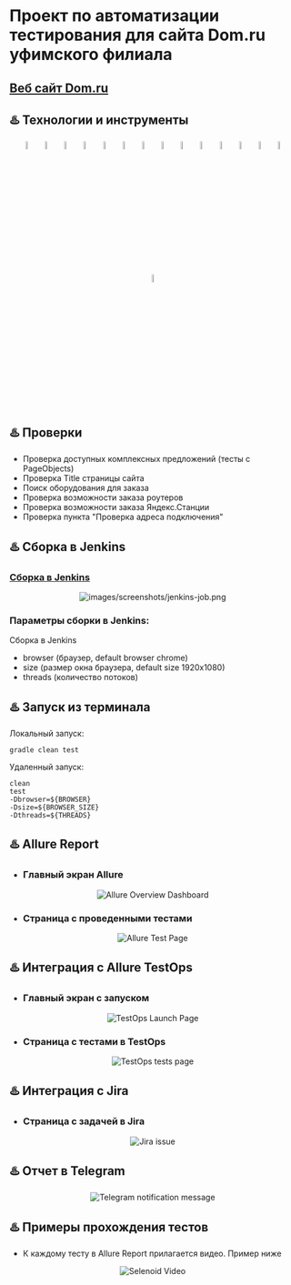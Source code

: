 # Проект по автоматизации тестирования для сайта Dom.ru уфимского филиала
## <a target="_blank" href="https://ufa.dom.ru/">Веб сайт Dom.ru</a>

## :hotsprings: Технологии и инструменты
<p align="center">
<img width="6%" title="IntelliJ IDEA" src="images/icons/Intelij_IDEA.svg">
<img width="6%" title="Java" src="https://starchenkov.pro/qa-guru/img/skills/Java.svg">
<img width="6%" title="Selenide" src="https://starchenkov.pro/qa-guru/img/skills/Selenide.svg">
<img width="6%" title="Selenoid" src="https://starchenkov.pro/qa-guru/img/skills/Selenoid.svg">
<img width="6%" title="Allure Report" src="https://starchenkov.pro/qa-guru/img/skills/Allure_Report.svg">
<img width="6%" title="Allure_EE" src="https://starchenkov.pro/qa-guru/img/skills/Allure_EE.svg">
<img width="6%" title="Gradle" src="https://starchenkov.pro/qa-guru/img/skills/Gradle.svg">
<img width="6%" title="JUnit5" src="https://starchenkov.pro/qa-guru/img/skills/JUnit5.svg">
<img width="6%" title="GitHub" src="https://cdn.icon-icons.com/icons2/2351/PNG/128/logo_github_icon_143196.png">
<img width="6%" title="Jenkins" src="https://starchenkov.pro/qa-guru/img/skills/Jenkins.svg">
<img width="6%" title="Browserstack" src="https://starchenkov.pro/qa-guru/img/skills/Browserstack.svg">
<img width="6%" title="Jira" src="https://starchenkov.pro/qa-guru/img/skills/Jira.svg">
<img width="6%" title="Appium" src="https://starchenkov.pro/qa-guru/img/skills/Appium.svg">
<img width="6%" title="REST Assured" src="https://starchenkov.pro/qa-guru/img/skills/Rest-Assured.svg">
<img width="6%" title="Docker" src="https://starchenkov.pro/qa-guru/img/skills/Docker.svg">
</p>

## :hotsprings: Проверки
- Проверка доступных комплексных предложений (тесты с PageObjects)
- Проверка Title страницы сайта
- Поиск оборудования для заказа
- Проверка возможности заказа роутеров
- Проверка возможности заказа Яндекс.Станции
- Проверка пункта "Проверка адреса подключения"

## :hotsprings: Сборка в Jenkins
### <a target="_blank" href="https://jenkins.autotests.cloud/job/Nikkitox-QAGuru-DomruTests/">Сборка в Jenkins</a>
<p align="center">
<img title="images/screenshots/jenkins-job.png" src="images\screenshots\jenkins-job.png">
</p>

### Параметры сборки в Jenkins:
Сборка в Jenkins

- browser (браузер, default browser chrome)
- size (размер окна браузера, default size 1920x1080)
- threads (количество потоков)

## :hotsprings: Запуск из терминала
Локальный запуск:
```
gradle clean test
```

Удаленный запуск:
```
clean
test
-Dbrowser=${BROWSER}
-Dsize=${BROWSER_SIZE}
-Dthreads=${THREADS}
```

## :hotsprings: Allure Report
- ### Главный экран Allure
<p align="center">
<img title="Allure Overview Dashboard" src="images\screenshots\main-page-allure-report.png">
</p>

- ### Страница с проведенными тестами
<p align="center">
<img title="Allure Test Page" src="images\screenshots\allure-report-tests.png">
</p>

## :hotsprings: Интеграция с Allure TestOps
- ### Главный экран с запуском
<p align="center">
<img title="TestOps Launch Page" src="images\screenshots\testops-main.png">
</p>

- ### Страница с тестами в TestOps
<p align="center">
<img title="TestOps tests page" src="images\screenshots\testops-tests.png">
</p>

## :hotsprings: Интеграция с Jira
- ### Страница с задачей в Jira
<p align="center">
<img title="Jira issue" src="images\screenshots\jira.png">
</p>

## :hotsprings: Отчет в Telegram
<p align="center">
<img title="Telegram notification message" src="images\screenshots\telegram.png">
</p>

## :hotsprings: Примеры прохождения тестов
- К каждому тесту в Allure Report прилагается видео. Пример ниже
<p align="center">
  <img title="Selenoid Video" src="images\screenshots\selenoidvideo.gif">
</p>
